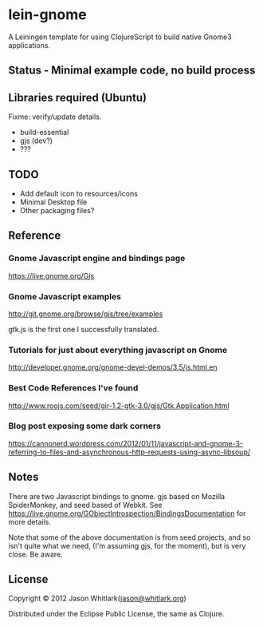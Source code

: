 # lein-gnome

A Leiningen template for using ClojureScript to build native Gnome3
applications.

## Status - Minimal example code, no build process

## Libraries required (Ubuntu)

Fixme: verify/update details.

 - build-essential
 - gjs (dev?)
 - ???

## TODO

 - Add default icon to resources/icons
 - Minimal Desktop file
 - Other packaging files?

## Reference

### Gnome Javascript engine and bindings page
https://live.gnome.org/Gjs

### Gnome Javascript examples
http://git.gnome.org/browse/gjs/tree/examples

gtk.js is the first one I successfully translated.

### Tutorials for just about everything javascript on Gnome
http://developer.gnome.org/gnome-devel-demos/3.5/js.html.en

### Best Code References I've found
http://www.roojs.com/seed/gir-1.2-gtk-3.0/gjs/Gtk.Application.html

### Blog post exposing some dark corners
https://cannonerd.wordpress.com/2012/01/11/javascript-and-gnome-3-referring-to-files-and-asynchronous-http-requests-using-async-libsoup/

## Notes

There are two Javascript bindings to gnome.  gjs based on Mozilla
SpiderMonkey, and seed based of Webkit.  See
https://live.gnome.org/GObjectIntrospection/BindingsDocumentation for
more details.

Note that some of the above documentation is from seed projects, and
so isn't quite what we need, (I'm assuming gjs, for the moment), but
is very close.  Be aware.

## License

Copyright © 2012 Jason Whitlark(jason@whitlark.org)

Distributed under the Eclipse Public License, the same as Clojure.


